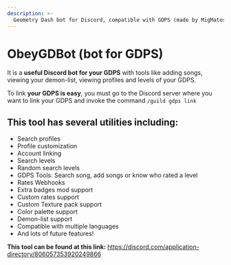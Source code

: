 ```yaml
---
description: >-
  Geometry Dash bot for Discord, compatible with GDPS (made by MigMatos)
---
```


# ObeyGDBot (bot for GDPS)

It is a **useful Discord bot for your GDPS** with tools like adding songs, viewing your demon-list, viewing profiles and levels of your GDPS.

To link **your GDPS is easy**, you must go to the Discord server where you want to link your GDPS and invoke the command `/guild gdps link`

## This tool has several utilities including:

- Search profiles
- Profile customization
- Account linking
- Search levels
- Random search levels
- GDPS Tools: Search song, add songs or know who rated a level
- Rates Webhooks
- Extra badges mod support
- Custom rates support
- Custom Texture pack support
- Color palette support 
- Demon-list support
- Compatible with multiple languages
- And lots of future features!

**This tool can be found at this link:** https://discord.com/application-directory/806057353920249866



